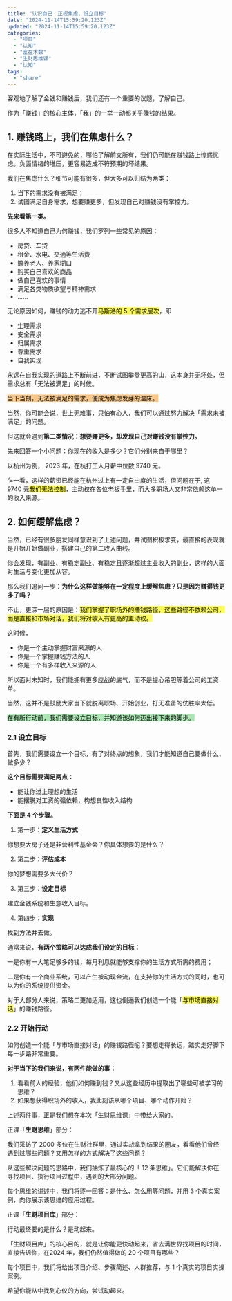 ```yaml
---
title: "认识自己：正视焦虑，设立目标"
date: "2024-11-14T15:59:20.123Z"
updated: "2024-11-14T15:59:20.123Z"
categories:
  - "项目"
  - "认知"
  - "富在术数"
  - "生财思维课"
  - "认知"
tags:
  - "share"
---
```



客观地了解了金钱和赚钱后，我们还有一个重要的议题，了解自己。

作为「赚钱」的核心主体，「我」的一举一动都关乎賺钱的结果。

  ## 1. 赚钱路上，我们在焦虑什么？

在实际生活中，不可避免的，哪怕了解前文所有，我们仍可能在赚钱路上惶惑忧虑。负面情绪的堆压，更容易造成不符预期的坏结果。

我们在焦虑什么？细节可能有很多，但大多可以归结为两类：

1. 当下的需求没有被满足；
2. 试图满足自身需求，想要赚更多，但发现自己对赚钱没有掌控力。

**先来看第一类。**

很多人不知道自己为何赚钱，我们罗列一些常见的原因：
- 房贷、车贷
- 租金、水电、交通等生活费
- 贍养老人、养家糊口
- 购买自己喜欢的商品
- 做自己喜欢的事情
- 满足各类物质欲望与精神需求
- ......

无论原因如何，赚钱的动力逃不开<mark style="background: #fefe00A6;">马斯洛的 5 个需求层次</mark>，即
- 生理需求
- 安全需求
- 归属需求
- 尊重需求
- 自我实现

永远在自我实现的道路上不断前进，不断试图攀登更高的山，这本身并无坏处，但需求总有「无法被满足」的时候。

<mark style="background: #fbab4bA6;">当下当刻，无法被满足的需求，便成为焦虑发芽的温床。</mark>

当然，你可能会说，世上无难事，只怕有心人，我们可以通过努力解决「需求未被满足」的问题。

但这就会遇到**第二类情况：想要赚更多，却发现自己对赚钱没有掌控力。**

先来回答一个小问题：你现在的收入是多少？它们分别来自于哪里？

以杭州为例， 2023 年，在杭打工人月薪中位数 9740 元。

乍一看，这样的薪资已经能在杭州过上有一定自由度的生活，但问题在于, 这 9740 元<mark style="background: #fefe00A6;">我们无法控制</mark>，主动权在各位老板手里，而大多职场人又非常依赖这单一的收入来源。

  ## 2. 如何缓解焦虑？

当然，已经有很多朋友同样意识到了上述问题，并试图积极求变，最直接的表现就是开始开始做副业，搭建自己的第二收入曲线。

你会发现，有副业、有稳定副业、有稳定且逐渐超过主业收入的副业，这样的人面对生活与变化更加从容。

那么我们追问一步：**为什么这样做能够在一定程度上缓解焦虑？只是因为赚得钱更多了吗？**

不止，更深一层的原因是：<mark style="background: #fefe00A6;">我们掌握了职场外的賺钱路径，这些路径不依赖公司，而是直接和市场对话，我们将对收入有更高的主动权。</mark>

这时候，
- 你是一个主动掌握财富来源的人
- 你是一个掌握赚钱方法的人
- 你是一个有多样收入来源的人

所以面对未知时，我们能拥有更多应战的底气，而不是提心吊胆等着公司的工资单。

当然，这并不是鼓励大家当下就脱离职场、开始创业，打无准备的仗胜率太低。

<mark style="background: #83d98fA6;">在有所行动前，我们需要设立目标，并知道该如何迈出接下来的脚步。</mark>

  ### 2.1 设立目标

首先，我们需要设立一个目标，有了对终点的想象，我们才能知道自己要做什么、做多少？

**这个目标需要满足两点：**
- 能让你过上理想的生活
- 能摆脱对工资的强依赖，构想良性收入结构

**下面是 4 个步骤。**

1. 第一步：**定义生活方式**

你想要大房子还是非营利性基金会？你具体想要的是什么？

2. 第二步：**评估成本**

你的梦想需要多大代价？

3. 第三步：**设定目标**

建立金钱系统和生意收入目标。

4. 第四步：**实现**

找到方法并去做。

通常来说，**有两个策略可以达成我们设定的目标：**

一是你有一大笔足够多的钱，每月利息就能够支撑你的生活方式所需的费用；

二是你有一个商业系统，可以产生被动现金流，在支持你的生活方式的同时，也可以为你的系统提供资金。

对于大部分人来说，策略二更加适用，这也倒逼我们创造一个能「<mark style="background: #fefe00A6;">与市场直接对话</mark>」的赚钱路径。

  ### 2.2 开始行动

如何创造一个能「与市场直接对话」的赚钱路径呢？要想走得长远，踏实走好脚下每一步路非常重要。

**对于当下的我们来说，有两件能做的事：**

1. 看看前人的经验，他们如何赚到钱？又从这些经历中提取出了哪些可被学习的思维？
2. 如果想获得职场外的收入，我此刻该从哪个项目、哪个动作开始？

上述两件事，正是我们想在本次「生财思维课」中带给大家的。

正课「**生财思维**」部分：

我们采访了 2000 多位在生财社群里，通过实战拿到结果的圈友，看看他们曾经遇到过哪些问题？又用怎样的方式解决了这些问题？

从这些解决问题的思路中，我们抽炼了最核心的「 12 条思维」。它们能解决你在寻找项目、执行项目过程中，遇到的大部分问题。

每个思维的讲述中，我们将逐一回答：是什么、怎么用等问题，并用 3 个真实案例，向你展示该思维的应用过程。

正课「**生财项目库**」部分：

行动最终要的是什么？是动起来。

「生财项目库」的核心目的，就是让你能更快动起来，省去满世界找项目的时间，直接告诉你，在2024 年，我们仍然值得做的 20 个项目有哪些？

每个项目中，我们将给出项目介绍、步骤简述、人群推荐，与 1 个真实的项目实操案例。

希望你能从中找到心仪的方向，尝试动起来。
